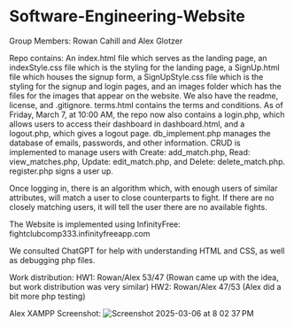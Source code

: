 # Software-Engineering-Website
Group Members: Rowan Cahill and Alex Glotzer

Repo contains: An index.html file which serves as the landing page, an indexStyle.css file which is the styling for the landing page, a SignUp.html file which houses the signup form, a SignUpStyle.css file which is the styling for the signup and login pages, and an images folder which has the files for the images that appear on the website. We also have the readme, license, and .gitignore. terms.html contains the terms and conditions.
As of Friday, March 7, at 10:00 AM, the repo now also contains a login.php, which allows users to access their dashboard in dashboard.html, and a logout.php, which gives a logout page. db_implement.php manages the database of emails, passwords, and other information. CRUD is implemented to manage users with Create: add_match.php, Read: view_matches.php, Update: edit_match.php, and Delete: delete_match.php. register.php signs a user up.

Once logging in, there is an algorithm which, with enough users of similar attributes, will match a user to close counterparts to fight. If there are no closely matching users, it will tell the user there are no available fights. 

The Website is implemented using InfinityFree: fightclubcomp333.infinityfreeapp.com

We consulted ChatGPT for help with understanding HTML and CSS, as well as debugging php files.

Work distribution:
  HW1: Rowan/Alex 53/47 (Rowan came up with the idea, but work distribution was very similar)
  HW2: Rowan/Alex 47/53 (Alex did a bit more php testing)

Alex XAMPP Screenshot: ![Screenshot 2025-03-06 at 8 02 37 PM](https://github.com/user-attachments/assets/96d15449-60e7-4a0b-8484-ed472cc614c4)
